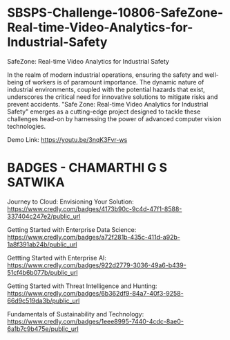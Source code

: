 # SBSPS-Challenge-10806-SafeZone-Real-time-Video-Analytics-for-Industrial-Safety


SafeZone: Real-time Video Analytics for Industrial Safety


In the realm of modern industrial operations, ensuring the safety and well-being of workers is of paramount importance.
The dynamic nature of industrial environments, coupled with the potential hazards that exist, underscores the critical need for innovative solutions to mitigate risks and prevent accidents. 
"Safe Zone: Real-time Video Analytics for Industrial Safety" emerges as a cutting-edge project designed to tackle these challenges head-on by harnessing the power of advanced computer vision technologies.




Demo Link: https://youtu.be/3nqK3Fvr-ws



# BADGES - CHAMARTHI G S SATWIKA
Journey to Cloud: Envisioning Your Solution: https://www.credly.com/badges/4173b90c-9c4d-47f1-8588-337404c247e2/public_url


Getting Started with Enterprise Data Science: https://www.credly.com/badges/a72f281b-435c-411d-a92b-1a8f391ab24b/public_url


Gettting Started with Enterprise AI: https://www.credly.com/badges/922d2779-3036-49a6-b439-51cf4b6b077b/public_url


Getting Started with Threat Intelligence and Hunting: https://www.credly.com/badges/6b362df9-84a7-40f3-9258-66d9c519da3b/public_url


Fundamentals of Sustainability and Technology: https://www.credly.com/badges/1eee8995-7440-4cdc-8ae0-6a1b7c9b475e/public_url
